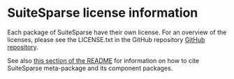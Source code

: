 # SuiteSparse license information

Each package of SuiteSparse have their own license. For an overview of the 
licenses, please see the LICENSE.txt in the GitHub repository
[GitHub repository](https://github.com/DrTimothyAldenDavis/SuiteSparse/blob/dev/LICENSE.txt).

See also
[this section of the README](https://github.com/DrTimothyAldenDavis/SuiteSparse/tree/dev?tab=readme-ov-file#how-to-cite-the-suitesparse-meta-package-and-its-component-packages)
for information on how to cite SuiteSparse meta-package and its component packages.
